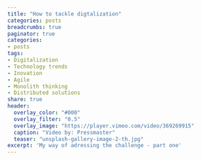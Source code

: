 ```yaml
---
title: "How to tackle digtalization"
categories: posts
breadcrumbs: true
paginator: true
categories: 
- posts
tags:
- Digitalization
- Technology trends
- Inovation
- Agile
- Monolith thinking
- Distributed solutions
share: true
header:
  overlay_color: "#000"
  overlay_filter: "0.5"
  overlay_image: "https://player.vimeo.com/video/369269915"
  caption: "Video by: Pressmaster"
  teaser: "unsplash-gallery-image-2-th.jpg"
excerpt: 'My way of adressing the challenge - part one'
---
```

